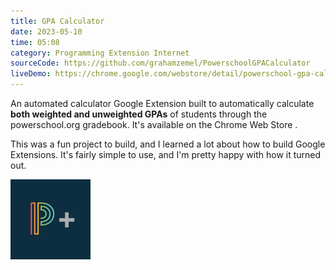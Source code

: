 ```yaml
---
title: GPA Calculator
date: 2023-05-10
time: 05:08
category: Programming Extension Internet
sourceCode: https://github.com/grahamzemel/PowerschoolGPACalculator
liveDemo: https://chrome.google.com/webstore/detail/powerschool-gpa-calculato/dgfnbmfhjioifionnlcklnpfkkjjglbj?hl=en&authuser=0
---
```

<script>  
import Link from '$lib/components/Link.svelte'
</script>
<div class="linkBtn">

An automated calculator Google Extension built to automatically calculate <strong>both weighted and unweighted GPAs</strong> of students through the powerschool.org gradebook. It's available on the <Link href='https://chrome.google.com/webstore/detail/powerschool-gpa-calculato/dgfnbmfhjioifionnlcklnpfkkjjglbj?hl=en&authuser=0'>Chrome Web Store</Link> .

This was a fun project to build, and I learned a lot about how to build Google Extensions. It's fairly simple to use, and I'm pretty happy with how it turned out.

<img
     alt="Powerschool GPA Calculator"
     loading="lazy"
     decoding="async"
     width="128"
     height="128"
     src="./icon.png"
/>
</div>